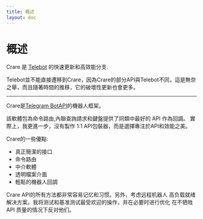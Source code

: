 ```yaml
---
title: 概述
layout: doc
---
```

# 概述
Crare 是 [Telebot](https://github.com/tucnak/telebot) 的快速更新和高效能分支.

Telebot並不能直接遷移到Crare，因為Crare的部分API與Telebot不同，這是無奈之舉，而且隨著時間的推移，它的破壞性更新也會更多。
***
Crare是[Telegram BotAPI](https://core.telegram.org/bots/api)的機器人框架。


該軟體包為命令路由,內聯查詢請求和鍵盤提供了同類中最好的 API 作為回調。 實際上，我更進一步，沒有製作 1:1 API包裝器，而是選擇專注於API和效能之美。

Crare的一些優點:
- 真正簡潔的接口
- 命令路由
- 中介軟體
- 透明檔案介面
- 輕鬆的機器人回調

Crare API的所有方法都非常容易记忆和习惯。另外，考虑远程机器人 高负载就绪解决方案。我将测试和基准测试最受欢迎的操作，并在必要时进行优化 在不牺牲 API 质量的情况下反对他们。